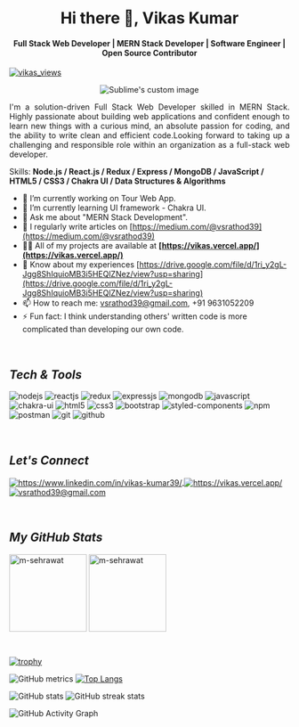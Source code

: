 <!-- --------------------------------- Heading: Name ---------------------------------- -->
<h1 align="center">Hi there 👋, Vikas Kumar</h1>
<h4 align="center">Full Stack Web Developer | MERN Stack Developer | Software Engineer | Open Source Contributor</h4>
<p align="left">
    <a href="https://github.com/vsrathod39">
        <img src="https://komarev.com/ghpvc/?username=vsrathod39&label=Profile%20views&color=0e75b6&style=flat" alt="vikas_views" />
    </a>
</p>

<!-- --------------------------------- Banner Image ---------------------------------- -->
<p align="center">
  <img src="https://www.shadevelopers.com/wp-content/uploads//2021/02/Web-development-banner.svg" alt="Sublime's custom image"/>
</p>

<!-- --------------------------------- About Section ---------------------------------- -->
<p align="justify">I'm a solution-driven Full Stack Web Developer skilled in MERN Stack. Highly passionate about building web applications and confident enough to learn new things with a curious mind, an absolute passion for coding, and the ability to write clean and efficient code.Looking forward to taking up a challenging and responsible role within an organization as a full-stack web developer.</p>

Skills: **Node.js / React.js / Redux / Express / MongoDB / JavaScript / HTML5 / CSS3 / Chakra UI / Data Structures & Algorithms**

- 🔭 I’m currently working on Tour Web App. 
- 🌱 I’m currently learning UI framework - Chakra UI. 
- 💬 Ask me about "MERN Stack Development". 
- 📝 I regularly write articles on [https://medium.com/@vsrathod39](https://medium.com/@vsrathod39)
- 👨‍💻 All of my projects are available at **[https://vikas.vercel.app/](https://vikas.vercel.app/)**
- 📄 Know about my experiences [https://drive.google.com/file/d/1ri_y2gL-Jgg8ShIquioMB3i5HEQlZNez/view?usp=sharing](https://drive.google.com/file/d/1ri_y2gL-Jgg8ShIquioMB3i5HEQlZNez/view?usp=sharing)
- 📫 How to reach me: vsrathod39@gmail.com, +91 9631052209
- ⚡ Fun fact: I think understanding others' written code is more complicated than developing our own code.

<br>

<!-- --------------------------------- Tech Stack Section ---------------------------------- -->

<h2><i>Tech & Tools</i></h2>

<p>
    <img src="https://img.shields.io/badge/Node.js-339933?style=for-the-badge&logo=nodedotjs&logoColor=white" alt="nodejs" />
    <img src="https://img.shields.io/badge/React-20232A?style=for-the-badge&logo=react&logoColor=61DAFB" alt="reactjs" />
    <img src="https://img.shields.io/badge/Redux-593D88?style=for-the-badge&logo=redux&logoColor=white" alt="redux" />
    <img src="https://img.shields.io/badge/Express.js-000000?style=for-the-badge&logo=express&logoColor=white" alt="expressjs" />
    <img src="https://img.shields.io/badge/MongoDB-4EA94B?style=for-the-badge&logo=mongodb&logoColor=white" alt="mongodb" />
    <img src="https://img.shields.io/badge/JavaScript-323330?style=for-the-badge&logo=javascript&logoColor=F7DF1E" alt="javascript" />
    <img src="https://img.shields.io/badge/Chakra%20UI-3bc7bd?style=for-the-badge&logo=chakraui&logoColor=white" alt="chakra-ui" />
    <img src="https://img.shields.io/badge/HTML5-E34F26?style=for-the-badge&logo=html5&logoColor=white" alt="html5" />
    <img src="https://img.shields.io/badge/CSS3-1572B6?style=for-the-badge&logo=css3&logoColor=white" alt="css3" />
    <img src="https://img.shields.io/badge/Bootstrap-563D7C?style=for-the-badge&logo=bootstrap&logoColor=white" alt="bootstrap" />
    <img src="https://img.shields.io/badge/styled--components-DB7093?style=for-the-badge&logo=styled-components&logoColor=white" alt="styled-components" />
<!--     <img src="https://img.shields.io/badge/Tailwind_CSS-38B2AC?style=for-the-badge&logo=tailwind-css&logoColor=white" alt="tailwind" /> -->
    <img src="https://img.shields.io/badge/npm-CB3837?style=for-the-badge&logo=npm&logoColor=white" alt="npm" />
    <img src="https://img.shields.io/badge/Postman-FF6C37?style=for-the-badge&logo=Postman&logoColor=white" alt="postman" />
    <img src="https://img.shields.io/badge/Git-f44d27?style=for-the-badge&logo=git&logoColor=white" alt="git" />
    <img src="https://img.shields.io/badge/GitHub-100000?style=for-the-badge&logo=github&logoColor=white" alt="github" />
<!--     <img src="https://img.shields.io/badge/Material%20UI-007FFF?style=for-the-badge&logo=mui&logoColor=white" alt="material-ui" /> -->
</p>
<br>

<h2><i>Let's Connect</i></h2>

<p align="left">
    <a href="https://www.linkedin.com/in/vikas-kumar39/">
        <img align="center" src="https://img.shields.io/badge/LinkedIn-0077B5?style=for-the-badge&logo=linkedin&logoColor=white" alt="https://www.linkedin.com/in/vikas-kumar39/" />
    </a>
<!--     <a href="https://twitter.com/MohitSehrawatt">
        <img align="center" src="https://img.shields.io/badge/Twitter-1DA1F2?style=for-the-badge&logo=twitter&logoColor=white" alt="https://twitter.com/MohitSehrawatt" />
    </a> -->
    <a href="https://vikas.vercel.app/">
        <img align="center" src="https://img.shields.io/badge/Portfolio-18A303?style=for-the-badge&logo=ionic&logoColor=white" alt="https://vikas.vercel.app/" />
    </a>
    <a title="vsrathod39@gmail.com" href="mailto:vsrathod39@gmail.com">
        <img align="center" src="https://img.shields.io/badge/Gmail-D14836?style=for-the-badge&logo=gmail&logoColor=white" alt="vsrathod39@gmail.com" />
    </a>
</p>
<br>

<!----------------------------------- GitHub Stats Section ------------------------------------>

<h2><i>My GitHub Stats</i></h2>

<p>
    <img align="center" src="https://github-readme-stats.vercel.app/api?username=m-sehrawat&show_icons=true&include_all_commits=true&count_private=true&hide=issues,contribs&border_radius=0&locale=en&theme=dark" alt="m-sehrawat" height="139" />
    <img align="center" src="https://github-readme-stats.vercel.app/api/top-langs/?username=m-sehrawat&layout=compact&exclude_repo=Lybrate-Website-Clone-Version-2.0,Lybrate-Website-Clone,Adidas-Clone&hide=Shell&border_radius=0&theme=dark" alt="m-sehrawat" height="139" />
</p>
<br>

[![trophy](https://github-profile-trophy.vercel.app/?username=vsrathod39)](https://github.com/ryo-ma/github-profile-trophy)

![GitHub metrics](https://metrics.lecoq.io/vsrathod39) [![Top Langs](https://github-readme-stats.vercel.app/api/top-langs/?username=vsrathod39)](https://github.com/anuraghazra/github-readme-stats)

![GitHub stats](https://github-readme-stats.vercel.app/api?username=vsrathod39&show_icons=true&count_private=true)          ![GitHub streak stats](https://github-readme-streak-stats.herokuapp.com/?user=vsrathod39)  

![GitHub Activity Graph](https://activity-graph.herokuapp.com/graph?username=vsrathod39) 
</p>
